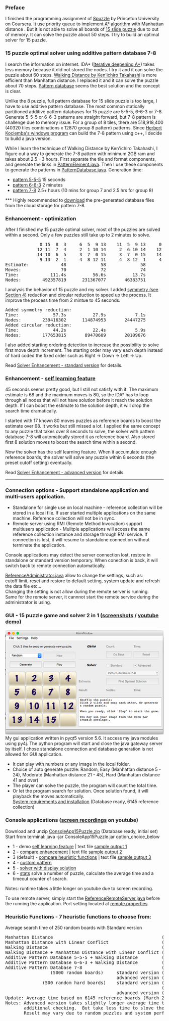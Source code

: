 ### Preface
I finished the programming assignment of [8puzzle] by Princeton University on Coursera.  It use priority queue to implement [A* algorithm] with Manhattan distance .  But it is not able to solve all boards of [15 slide puzzle] due to out of memory.  It can solve the puzzle about 50 steps.  I try to build an optimal solver for 15 puzzle.

### 15 puzzle optimal solver using additive pattern database 7-8
I search the information on internet.  IDA* ([Iterative deepening A*]) takes less memory because it did not stored the nodes.  I try it and it can solve the puzzle about 60 steps.  [Walking Distance by Ken'ichiro Takahashi] is more efficient than Manhattan distance.  I replaced it and it can solve the puzzle about 70 steps.  [Pattern database] seems the best solution and the concept is clear.  

Unlike the 8 puzzle, full pattern database for 15 slide puzzle is too large, I have to use additive pattern database.  The most common statically partitioned additive pattern databases for 15 puzzle are 5-5-5, 6-6-3 or 7-8.  Generate 5-5-5 or 6-6-3 patterns are straight forward, but 7-8 pattern is challenge due to memory issue.  For a group of 8 tiles, there are 518,918,400 (40320 tiles combinations x 12870 group 8 pattern) patterns.  Since [Herbert Kociemba's windows program] can build the 7-8 pattern using c++, I decide to build a java version.

While I learn the technique of Walking Distance by Ken'ichiro Takahashi, I figure out a way to generate the 7-8 pattern with minimum 2GB ram and takes about 2.5 - 3 hours.  First separate the tile and format components, and generate the links in [PatternElement.java].  Then I use these components to generate the patterns in [PatternDatabase.java].  Generation time:  
  * [pattern 5-5-5] 15 seconds
  * [pattern 6-6-3] 2 minutes
  * [pattern 7-8] 2.5+ hours (10 mins for group 7 and 2.5 hrs for group 8)

*** Highly recommended to [download] the pre-generated database files from the cloud storage for pattern 7-8.

### Enhancement - optimization
After I finished my 15 puzzle optimal solver, most of the puzzles are solved within a second.  Only a few puzzles still take up to 2 minutes to solve. 
<pre>
             0 15  8  3     6  5  9 13    11  5  9 13     0 15  8 13     0 15  8 13     0 11  9 13
            12 11  7  4     2  1 10 14     2  6 10 14    12 11  3  7    12 11  9 10    12 15 10 14
            14 10  6  5     3  7  0 15     3  7  0 15    14  9  6  2    14  3  6  2     3  7  6  2
             9 13  2  1     4  8 12 11     4  8 12  1 	  4 10  5  1     4  7  5  1     4  8  5  1
Estimate:            48             58             58             58             62             66
Moves:               70             72             74             76             78             80
Time:            111.4s          56.6s          13.7s           5.8s           5.7s           3.5s
Nodes:        492357819      231367077       46383751       20187376       18363209       12715201
</pre>
I analysis the behavior of 15 puzzle and my solver.  I added [symmetry (see Section 4)] reduction and circular reduction to speed up the process. It improve the process time from 2 mintue to 45 seconds.
<pre>
Added symmetry reduction:
Time:             57.3s          27.9s           7.1s           2.9s           2.8s           3.2s
Nodes:        239416302      114874953       24447275       10207716        9123607       11456863
Added circular reduction:
Time:             44.2s          22.4s           5.9s           2.5s           2.4s           2.8s
Nodes:        177653815       89470609       20109676        8436494        7693686        9785986
</pre>
I also added starting ordering detection to increase the possibility to solve first move depth increment.  The starting order may vary each depth instead of hard coded the fixed order such as Right -> Down -> Left -> Up.  

Read [Solver Enhancement - standard version] for details.  

### Enhancement - [self learning feature]
45 seconds seems pretty good, but I still not satisfy with it.  The maximum estimate is 68 and the maximum moves is 80, so the IDA* has to loop through all nodes that will not have solution before it reach the solution depth.  If I can boost the estimate to the solution depth, it will drop the search time dramatically.   

I started with 17 known 80 moves puzzles as reference boards to boost the estimate over 68.  It works but still missed a lot.  I applied the same concept to any puzzle that takes over 8 seconds to solve, the solver with pattern database 7-8 will automatically stored it as reference board.  Also stored first 8 solution moves to boost the search time within a second.  

Now the solver has the self learning feature.   When it accumulate enough reference boards, the solver will solve any puzzle within 8 seconds (the preset cutoff setting) eventually.  

Read [Solver Enhancement - advanced version] for details.

----
### Connection options - Support standalone application and multi-users application.
* Standalone for single use on local machine - reference collection will be stored in a local file.  If user started multiple applications on the same machine.  Reference collection will not be in sync.
* Remote server using RMI (Remote Method Invocation) support multiusers application - Mulitple applications will access the same reference collection instance and storage through RMI service.  If connection is lost, it will resume to standalone connection without terminate the application.  

Console applications may detect the server connection lost, restore in standalone or standard version temporary.  When conection is back, it will switch back to remote connection automatically.  

[ReferenceAdministrator.java] allow to change the settings, such as:  
  cutoff limit, reset and restore to default setting, system update and refresh the data file etc...  
Changing the setting is not allow during the remote server is running.  
Same for the remote server, it cannnot start the remote service during the administrator is using.  

### GUI - 15 puzzle game and solver 2 in 1 ([screenshots] / [youtube demo])
![startup screen](screenshots/app-startup.png)  
My gui application written in pyqt5 version 5.6.  It access my java modules using py4j.  The python program will start and close the java gateway server by itself.  I chose standalone connection and database generation is not allowed for GUI application.
* It can play with numbers or any image in the local folder.  
* Choice of auto generate puzzle: Random, Easy (Manhattan distance 5 - 24), Moderate (Manhattan distance 21 - 45), Hard (Manhattan distance 41 and over)
* The player can solve the puzzle, the program will count the total time.  
* Or let the program search for solution.  Once solution found, it will playback the moves automatically.  
[System requirements and installation]  (Database ready, 6145 reference collection)

### Console applications ([screen recordings] on youtube)
Download and unzip [ConsoleApp15Puzzle.zip]  (Database ready, initial set)  
Start from terminal: java -jar ConsoleApp15Puzzle.jar option_choice_below  
* 1 - demo [self learning feature] | text file [sample output 1]  
* 2 - [compare enhancement] | text file [sample output 2]  
* 3 (default) - [compare heuristic functions]  | text file [sample output 3]  
* 4 - [custom pattern]  
* 5 - [solver with display solution]  
* 6 - [stats] solve a number of puzzle, calculate the average time and a timeout counter of search.  

Notes: runtime takes a little longer on youtube due to screen recording.

To use remote server, simply start the [ReferenceRemoteServer.java] before the running the application.  Port setting located at [remote.properties].

### Heuristic Functions - 7 heuristic functions to choose from:  
Average search time of 250 random boards with Standard version 
<pre>
Manhattan Distance                                         (1.57s, exclude 42 timeout at 10s)
Manhattan Distance with Linear Conflict                    (1.07s, exclude 14 timeout at 10s)
Walking Distance                                           (0.95s, exclude 10 timeout at 10s)
Walking Distance + Manhattan Distance with Linear Conflict (0.68s, exclude  5 timeout at 10s)
Additive Pattern Database 5-5-5 + Walking Distance         (0.28s)
Additive Pattern Database 6-6-3 + Walking Distance         (0.15s) 
Additive Pattern Database 7-8                              (0.0046s)
                 (5000 random boards)     standard version (0.0049s)
                                          advanced version (0.0071s)
              (500 random hard boards)    standard version (0.71s, exclude  9 timeout at 10s)
                                                           (0.43s, exclude  4 timeout at 10s)
                                          advanced version (0.31s, all solved)
Update: Average time based on 6145 reference boards (March 27, 2017) for advanced version.  
Notes: Advanced version takes slightly longer average time to solve the random puzzle due to 
       additional checking.  But take less time to slove the hard puzzle.  
       Result may vary due to random puzzles and system performance.
</pre>

[screenshots]: https://github.com/mwong510ca/15Puzzle_OptimalSolver/tree/master/screenshots
[youtube demo]: https://youtu.be/yswhj-ZHta4
[15 slide puzzle]: https://en.wikipedia.org/wiki/15_puzzle
[8puzzle]: http://algs4.cs.princeton.edu/24pq/
[A* algorithm]: https://en.wikipedia.org/wiki/A*_search_algorithm
[Iterative deepening A*]: https://en.wikipedia.org/wiki/Iterative_deepening_A*
[Pattern database]: https://www.aaai.org/Papers/JAIR/Vol22/JAIR-2209.pdf
[symmetry (see Section 4)]: https://heuristicswiki.wikispaces.com/file/view/Searching+with+pattern+database.pdf
[Herbert Kociemba's windows program]: http://kociemba.org/fifteen/fifteensolver.html
[Walking Distance by Ken'ichiro Takahashi]: http://www.ic-net.or.jp/home/takaken/e/15pz/index.html
[PatternElement.java]: https://github.com/mwong510ca/15Puzzle_OptimalSolver/blob/master/PatternElement.java%20-%20details.md
[PatternDatabase.java]: https://github.com/mwong510ca/15Puzzle_OptimalSolver/blob/master/PatternDatabase.java%20-%20details.md
[Solver Enhancement - standard version]: https://github.com/mwong510ca/15Puzzle_OptimalSolver/blob/master/Solver%20Enhancement%20-%20Standard%20version.md
[Solver Enhancement - advanced version]: https://github.com/mwong510ca/15Puzzle_OptimalSolver/blob/master/Solver%20Enhancement%20-%20Advanced%20version.md
[download]: https://my.pcloud.com/publink/show?code=kZSoaLZgNeLhO2eu0RQcu9D2aXeOFgtioUV
[pattern 5-5-5]: https://github.com/mwong510ca/15Puzzle_OptimalSolver/blob/master/output/default%20pattern%205-5-5.txt
[pattern 6-6-3]: https://github.com/mwong510ca/15Puzzle_OptimalSolver/blob/master/output/default%20pattern%206-6-3.txt
[pattern 7-8]: https://github.com/mwong510ca/15Puzzle_OptimalSolver/blob/master/output/default%20pattern%207-8.txt
[self learning feature]: https://youtu.be/QBhoM1RySPQ
[compare enhancement]: https://youtu.be/lKFi-05uIMc
[compare heuristic functions]:  https://youtu.be/hdHWnHxvX5A 
[custom pattern]: https://youtu.be/sY6JU2ElhdI
[solver with display solution]: https://youtu.be/3Exp3QT5s_A
[stats]: https://youtu.be/TBsui-_b74A
[sample output 1]: https://github.com/mwong510ca/15Puzzle_OptimalSolver/blob/master/output/console_output1.txt
[sample output 2]: https://github.com/mwong510ca/15Puzzle_OptimalSolver/blob/master/output/console_output2.txt
[sample output 3]: https://github.com/mwong510ca/15Puzzle_OptimalSolver/blob/master/output/console_output3.txt
[System requirements and installation]: https://github.com/mwong510ca/15Puzzle_OptimalSolver/tree/master/gui(pyqt5)
[ConsoleApp15Puzzle.zip]: https://my.pcloud.com/publink/show?code=XZbosNZLoFkgiX8YkyUzRqgM7ubdHiFaqmy
[screen recordings]: https://www.youtube.com/playlist?list=PLRnfrf3rzEFkDcssdh75pHjID6sWLiIGF
[ReferenceRemoteServer.java]: https://github.com/mwong510ca/15Puzzle_OptimalSolver/blob/master/src/mwong/myprojects/fifteenpuzzle/server/ReferenceRemoteServer.java
[remote.properties]: https://github.com/mwong510ca/15Puzzle_OptimalSolver/blob/master/resources/remote.properties
[ReferenceAdministrator.java]: https://github.com/mwong510ca/15Puzzle_OptimalSolver/blob/master/src/mwong/myprojects/fifteenpuzzle/solver/ai/ReferenceAdministrator.java
